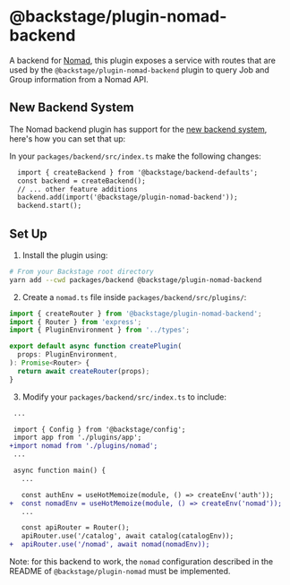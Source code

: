 # @backstage/plugin-nomad-backend

A backend for [Nomad](https://www.nomadproject.io/), this plugin exposes a service with routes that are used by the `@backstage/plugin-nomad-backend` plugin to query Job and Group information from a Nomad API.

## New Backend System

The Nomad backend plugin has support for the [new backend system](https://backstage.io/docs/backend-system/), here's how you can set that up:

In your `packages/backend/src/index.ts` make the following changes:

```diff
  import { createBackend } from '@backstage/backend-defaults';
  const backend = createBackend();
  // ... other feature additions
  backend.add(import('@backstage/plugin-nomad-backend'));
  backend.start();
```

## Set Up

1. Install the plugin using:

```bash
# From your Backstage root directory
yarn add --cwd packages/backend @backstage/plugin-nomad-backend
```

2. Create a `nomad.ts` file inside `packages/backend/src/plugins/`:

```typescript
import { createRouter } from '@backstage/plugin-nomad-backend';
import { Router } from 'express';
import { PluginEnvironment } from '../types';

export default async function createPlugin(
  props: PluginEnvironment,
): Promise<Router> {
  return await createRouter(props);
}
```

3. Modify your `packages/backend/src/index.ts` to include:

```diff
 ...

 import { Config } from '@backstage/config';
 import app from './plugins/app';
+import nomad from './plugins/nomad';
 ...

 async function main() {
   ...

   const authEnv = useHotMemoize(module, () => createEnv('auth'));
+  const nomadEnv = useHotMemoize(module, () => createEnv('nomad'));
   ...

   const apiRouter = Router();
   apiRouter.use('/catalog', await catalog(catalogEnv));
+  apiRouter.use('/nomad', await nomad(nomadEnv));
```

Note: for this backend to work, the `nomad` configuration described in the README of `@backstage/plugin-nomad` must be implemented.
